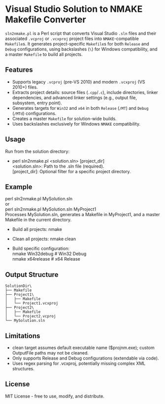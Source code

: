 # Visual Studio Solution to NMAKE Makefile Converter

`sln2nmake.pl` is a Perl script that converts Visual Studio `.sln` files and their associated `.vcproj` or `.vcxproj` project files into `NMAKE`-compatible `Makefile`s. It generates project-specific `Makefile`s for both `Release` and `Debug` configurations, using backslashes (`\`) for Windows compatibility, and a master `Makefile` to build all projects.

## Features
- Supports legacy `.vcproj` (pre-VS 2010) and modern `.vcxproj` (VS 2010+) files.
- Extracts project details: source files (`.cpp`/`.c`), include directories, linker dependencies, and advanced linker settings (e.g., output file, subsystem, entry point).
- Generates targets for `Win32` and `x64` in both `Release` (`/MT`) and `Debug` (`/MTd`) configurations.
- Creates a master `Makefile` for solution-wide builds.
- Uses backslashes exclusively for Windows `NMAKE` compatibility.

## Usage
Run from the solution directory:  
- perl sln2nmake.pl <solution.sln> [project_dir]  
  <solution.sln>: Path to the .sln file (required).  
  [project_dir]: Optional filter for a specific project directory.

## Example
perl sln2nmake.pl MySolution.sln  
or  
perl sln2nmake.pl MySolution.sln MyProject1  
Processes MySolution.sln, generates a Makefile in MyProject1\, and a master Makefile in the current directory.

- Build all projects:
  nmake

- Clean all projects:
  nmake clean

- Build specific configuration:  
    nmake Win32debug    # Win32 Debug  
    nmake x64release    # x64 Release  

## Output Structure
    SolutionDir\
    ├── Makefile
    ├── Project1\
    │   ├── Makefile
    │   └── Project1.vcxproj
    ├── Project2\
    │   ├── Makefile
    │   └── Project2.vcproj
    └── MySolution.sln

## Limitations
- clean target assumes default executable name ($projnm.exe); custom OutputFile paths may not be cleaned.
- Only supports Release and Debug configurations (extendable via code).
- Uses regex parsing for .vcxproj, potentially missing complex XML structures.

## License
MIT License - free to use, modify, and distribute.
